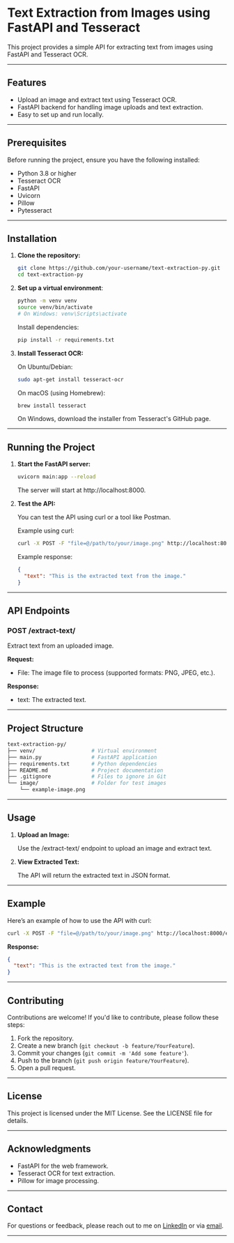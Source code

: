 # Text Extraction from Images using FastAPI and Tesseract

This project provides a simple API for extracting text from images using FastAPI and Tesseract OCR.

---

## Features

- Upload an image and extract text using Tesseract OCR.
- FastAPI backend for handling image uploads and text extraction.
- Easy to set up and run locally.

---

## Prerequisites

Before running the project, ensure you have the following installed:

- Python 3.8 or higher
- Tesseract OCR
- FastAPI
- Uvicorn
- Pillow
- Pytesseract

---

## Installation

1. **Clone the repository:**

   ```bash
   git clone https://github.com/your-username/text-extraction-py.git
   cd text-extraction-py
   ```

2. **Set up a virtual environment**:

    ```bash
    python -m venv venv
    source venv/bin/activate  
    # On Windows: venv\Scripts\activate
    ```

    Install dependencies:

    ```bash
    pip install -r requirements.txt
    ```

3. **Install Tesseract OCR:**

    On Ubuntu/Debian:

    ```bash
    sudo apt-get install tesseract-ocr
    ```

    On macOS (using Homebrew):

    ```bash
    brew install tesseract
    ```

    On Windows, download the installer from Tesseract's GitHub page.

---

## Running the Project

1. **Start the FastAPI server:**

    ```bash
    uvicorn main:app --reload
    ```

    The server will start at http://localhost:8000.

2. **Test the API:**

    You can test the API using curl or a tool like Postman.

    Example using curl:

    ```bash
    curl -X POST -F "file=@/path/to/your/image.png" http://localhost:8000/extract-text/
    ```

    Example response:

    ```json
    {
      "text": "This is the extracted text from the image."
    }
    ```

---

## API Endpoints

### POST /extract-text/

Extract text from an uploaded image.

**Request:**

- File: The image file to process (supported formats: PNG, JPEG, etc.).

**Response:**

- text: The extracted text.

---

## Project Structure

```bash
text-extraction-py/
├── venv/                  # Virtual environment
├── main.py                # FastAPI application
├── requirements.txt       # Python dependencies
├── README.md              # Project documentation
├── .gitignore             # Files to ignore in Git
└── image/                 # Folder for test images
    └── example-image.png
```

---

## Usage

1. **Upload an Image:**

    Use the /extract-text/ endpoint to upload an image and extract text.

2. **View Extracted Text:**

    The API will return the extracted text in JSON format.

---

## Example

Here’s an example of how to use the API with curl:

```bash
curl -X POST -F "file=@/path/to/your/image.png" http://localhost:8000/extract-text/
```

**Response:**

```json
{
  "text": "This is the extracted text from the image."
}
```

---

## Contributing

Contributions are welcome! If you'd like to contribute, please follow these steps:

1. Fork the repository.
2. Create a new branch (`git checkout -b feature/YourFeature`).
3. Commit your changes (`git commit -m 'Add some feature'`).
4. Push to the branch (`git push origin feature/YourFeature`).
5. Open a pull request.

---

## License

This project is licensed under the MIT License. See the LICENSE file for details.

---

## Acknowledgments

- FastAPI for the web framework.
- Tesseract OCR for text extraction.
- Pillow for image processing.

---

## Contact

For questions or feedback, please reach out to me on [LinkedIn](https://www.linkedin.com/in/hugo-nicolau/) or via [email](mailto:nicolau.hugogiles@gmail.com).

---
